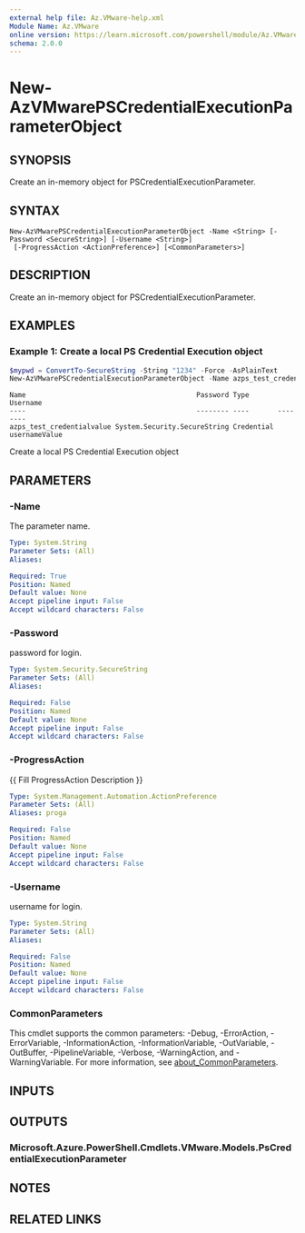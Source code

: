 ```yaml
---
external help file: Az.VMware-help.xml
Module Name: Az.VMware
online version: https://learn.microsoft.com/powershell/module/Az.VMware/new-azvmwarepscredentialexecutionparameterobject
schema: 2.0.0
---
```


# New-AzVMwarePSCredentialExecutionParameterObject

## SYNOPSIS
Create an in-memory object for PSCredentialExecutionParameter.

## SYNTAX

```
New-AzVMwarePSCredentialExecutionParameterObject -Name <String> [-Password <SecureString>] [-Username <String>]
 [-ProgressAction <ActionPreference>] [<CommonParameters>]
```

## DESCRIPTION
Create an in-memory object for PSCredentialExecutionParameter.

## EXAMPLES

### Example 1: Create a local PS Credential Execution object
```powershell
$mypwd = ConvertTo-SecureString -String "1234" -Force -AsPlainText
New-AzVMwarePSCredentialExecutionParameterObject -Name azps_test_credentialvalue -Password $mypwd -Username "usernameValue"
```

```output
Name                                          Password Type       Username
----                                          -------- ----       --------
azps_test_credentialvalue System.Security.SecureString Credential usernameValue
```

Create a local PS Credential Execution object

## PARAMETERS

### -Name
The parameter name.

```yaml
Type: System.String
Parameter Sets: (All)
Aliases:

Required: True
Position: Named
Default value: None
Accept pipeline input: False
Accept wildcard characters: False
```

### -Password
password for login.

```yaml
Type: System.Security.SecureString
Parameter Sets: (All)
Aliases:

Required: False
Position: Named
Default value: None
Accept pipeline input: False
Accept wildcard characters: False
```

### -ProgressAction
{{ Fill ProgressAction Description }}

```yaml
Type: System.Management.Automation.ActionPreference
Parameter Sets: (All)
Aliases: proga

Required: False
Position: Named
Default value: None
Accept pipeline input: False
Accept wildcard characters: False
```

### -Username
username for login.

```yaml
Type: System.String
Parameter Sets: (All)
Aliases:

Required: False
Position: Named
Default value: None
Accept pipeline input: False
Accept wildcard characters: False
```

### CommonParameters
This cmdlet supports the common parameters: -Debug, -ErrorAction, -ErrorVariable, -InformationAction, -InformationVariable, -OutVariable, -OutBuffer, -PipelineVariable, -Verbose, -WarningAction, and -WarningVariable. For more information, see [about_CommonParameters](http://go.microsoft.com/fwlink/?LinkID=113216).

## INPUTS

## OUTPUTS

### Microsoft.Azure.PowerShell.Cmdlets.VMware.Models.PsCredentialExecutionParameter

## NOTES

## RELATED LINKS
